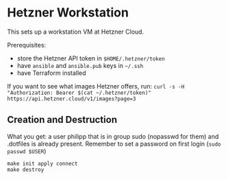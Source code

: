 # Hetzner Workstation

This sets up a workstation VM at Hetzner Cloud.

Prerequisites:
* store the Hetzner API token in `$HOME/.hetzner/token`
* have `ansible` and `ansible.pub` keys in `~/.ssh`
* have Terraform installed

If you want to see what images Hetzner offers, run:
`curl -s -H "Authorization: Bearer $(cat ~/.hetzner/token)"  https://api.hetzner.cloud/v1/images?page=3`

## Creation and Destruction

What you get: a user philipp that is in group sudo (nopasswd for them) and .dotfiles is already present. Remember to set a password on first login (`sudo passwd $USER`)

```
make init apply connect
make destroy
```


